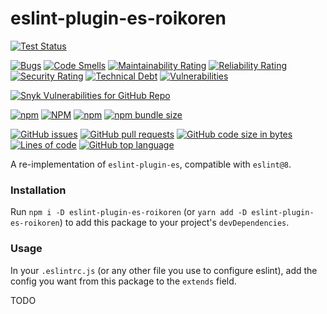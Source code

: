 # eslint-plugin-es-roikoren

[![Test Status](https://github.com/roikoren755/eslint-plugin-roikoren755/actions/workflows/build.yml/badge.svg?branch=main)](https://github.com/roikoren755/eslint-plugin-roikoren755/actions/workflows/test.yml?query=branch%3Amain)

[![Bugs](https://sonarcloud.io/api/project_badges/measure?project=roikoren755_eslint-plugin-roikoren&metric=bugs)](https://sonarcloud.io/dashboard?id=roikoren755_eslint-plugin-roikoren)
[![Code Smells](https://sonarcloud.io/api/project_badges/measure?project=roikoren755_eslint-plugin-roikoren&metric=code_smells)](https://sonarcloud.io/dashboard?id=roikoren755_eslint-plugin-roikoren)
[![Maintainability Rating](https://sonarcloud.io/api/project_badges/measure?project=roikoren755_eslint-plugin-roikoren&metric=sqale_rating)](https://sonarcloud.io/dashboard?id=roikoren755_eslint-plugin-roikoren)
[![Reliability Rating](https://sonarcloud.io/api/project_badges/measure?project=roikoren755_eslint-plugin-roikoren&metric=reliability_rating)](https://sonarcloud.io/dashboard?id=roikoren755_eslint-plugin-roikoren)
[![Security Rating](https://sonarcloud.io/api/project_badges/measure?project=roikoren755_eslint-plugin-roikoren&metric=security_rating)](https://sonarcloud.io/dashboard?id=roikoren755_eslint-plugin-roikoren)
[![Technical Debt](https://sonarcloud.io/api/project_badges/measure?project=roikoren755_eslint-plugin-roikoren&metric=sqale_index)](https://sonarcloud.io/dashboard?id=roikoren755_eslint-plugin-roikoren)
[![Vulnerabilities](https://sonarcloud.io/api/project_badges/measure?project=roikoren755_eslint-plugin-roikoren&metric=vulnerabilities)](https://sonarcloud.io/dashboard?id=roikoren755_eslint-plugin-roikoren)

[![Snyk Vulnerabilities for GitHub Repo](https://img.shields.io/snyk/vulnerabilities/github/roikoren755/eslint-plugin-roikoren)](https://app.snyk.io/org/roikoren755/project/46fd7677-38c9-4e4a-a374-664f722e4427)

[![npm](https://img.shields.io/npm/v/eslint-plugin-roikoren)](https://www.npmjs.com/package/eslint-plugin-roikoren)
[![NPM](https://img.shields.io/npm/l/eslint-plugin-roikoren)](https://www.npmjs.com/package/eslint-plugin-roikoren)
[![npm](https://img.shields.io/npm/dm/eslint-plugin-roikoren)](https://www.npmjs.com/package/eslint-plugin-roikoren)
[![npm bundle size](https://img.shields.io/bundlephobia/minzip/eslint-plugin-roikoren)](https://www.npmjs.com/package/eslint-plugin-roikoren)

[![GitHub issues](https://img.shields.io/github/issues-raw/roikoren755/eslint-plugin-roikoren)](https://www.github.com/roikoren755/eslint-plugin-roikoren)
[![GitHub pull requests](https://img.shields.io/github/issues-pr-raw/roikoren755/eslint-plugin-roikoren)](https://www.github.com/roikoren755/eslint-plugin-roikoren)
[![GitHub code size in bytes](https://img.shields.io/github/languages/code-size/roikoren755/eslint-plugin-roikoren)](https://www.github.com/roikoren755/eslint-plugin-roikoren)
[![Lines of code](https://img.shields.io/tokei/lines/github/roikoren755/eslint-plugin-roikoren)](https://www.github.com/roikoren755/eslint-plugin-roikoren)
[![GitHub top language](https://img.shields.io/github/languages/top/roikoren755/eslint-plugin-roikoren)](https://www.github.com/roikoren755/eslint-plugin-roikoren)

A re-implementation of `eslint-plugin-es`, compatible with `eslint@8`.

### Installation

Run `npm i -D eslint-plugin-es-roikoren` (or `yarn add -D eslint-plugin-es-roikoren`) to add this package to your project's `devDependencies`.

### Usage

In your `.eslintrc.js` (or any other file you use to configure eslint),
add the config you want from this package to the `extends` field.

TODO
